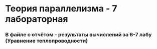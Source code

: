 # Теория параллелизма - 7 лабораторная

### В файле с отчётом - результаты вычислений за 6-7 лабу (Уравнение теплопроводности)

